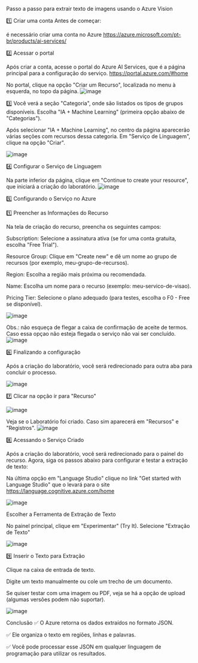 Passo a passo para extrair texto de imagens usando o Azure Vision

1️⃣ Criar uma conta
Antes de começar:

 é necessário criar uma conta no Azure https://azure.microsoft.com/pt-br/products/ai-services/

2️⃣ Acessar o portal

Após criar a conta, acesse o portal do Azure AI Services, que é a página principal para a configuração do serviço. https://portal.azure.com/#home

No portal, clique na opção "Criar um Recurso", localizada no menu à esquerda, no topo da página.
![image](https://github.com/user-attachments/assets/e9de80ce-d0e9-4e76-b603-11742fccbb8a)






3️⃣ 
 Você verá a seção "Categoria", onde são listados os tipos de grupos disponíveis. Escolha "IA + Machine Learning" (primeira opção abaixo de "Categorias").

Após selecionar "IA + Machine Learning", no centro da página aparecerão várias seções com recursos dessa categoria.
Em "Serviço de Linguagem", clique na opção "Criar".

![image](https://github.com/user-attachments/assets/658a7c63-ac74-4c9a-a896-d3fad21ba8e7)

4️⃣ Configurar o Serviço de Linguagem


Na parte inferior da página, clique em "Continue to create your resource", que iniciará a criação do laboratório.
 ![image](https://github.com/user-attachments/assets/0865ecf4-2587-4170-ae1d-fd3b6e813357)
 



5️⃣ Configurando o Serviço no Azure

1️⃣ Preencher as Informações do Recurso

Na tela de criação do recurso, preencha os seguintes campos:

Subscription: Selecione a assinatura ativa (se for uma conta gratuita, escolha "Free Trial").

Resource Group: Clique em "Create new" e dê um nome ao grupo de recursos (por exemplo, meu-grupo-de-recursos).

Region: Escolha a região mais próxima ou recomendada.

Name: Escolha um nome para o recurso (exemplo: meu-servico-de-visao).

Pricing Tier: Selecione o plano adequado (para testes, escolha o F0 - Free se disponível).

![image](https://github.com/user-attachments/assets/e1086675-1f25-4e89-9d91-ed65bc5408af)




Obs.: não esqueça de flegar a caixa de confirmação de aceite de termos. Caso essa opçao não esteja flegada o serviço não vai ser concluído. 
![image](https://github.com/user-attachments/assets/41adb3f9-818f-4f55-af41-3858b7121ffa)






6️⃣  Finalizando a configuração

Após a criação do laboratório, você será redirecionado para outra aba para concluir o processo.

 ![image](https://github.com/user-attachments/assets/2ce66b40-baa5-4787-be12-64336a079851)

 7️⃣ Clicar na opção ir para "Recurso"



 ![image](https://github.com/user-attachments/assets/eb808789-7201-4708-9141-f06cb5826f1d)



 
Veja se o Laboratório foi criado. Caso sim aparecerá em "Recursos" e "Registros".
![image](https://github.com/user-attachments/assets/ecd9df91-e947-4b0b-b3a1-f84dbf370ece)


 8️⃣ Acessando o Serviço Criado

Após a criação do laboratório, você será redirecionado para o painel do recurso. Agora, siga os passos abaixo para configurar e testar a extração de texto: 

Na última opção em "Language Studio" clique no link "Get started with Language Studio" que o levará para o site https://language.cognitive.azure.com/home

![image](https://github.com/user-attachments/assets/b022dcd2-86f3-41d4-850b-d290879555a8)


Escolher a Ferramenta de Extração de Texto

No painel principal, clique em "Experimentar" (Try It).
Selecione "Extração de Texto"

![image](https://github.com/user-attachments/assets/065b515b-e815-42a7-95f5-dbc841262e15)





 9️⃣ Inserir o Texto para Extração

Clique na caixa de entrada de texto.

Digite um texto manualmente ou cole um trecho de um documento.

Se quiser testar com uma imagem ou PDF, veja se há a opção de upload (algumas versões podem não suportar).

![image](https://github.com/user-attachments/assets/b1d2e2a5-c3dc-4bf9-9011-d9fd05ed02e4)


Conclusão
✅ O Azure retorna os dados extraídos no formato JSON.

✅ Ele organiza o texto em regiões, linhas e palavras.

✅ Você pode processar esse JSON em qualquer linguagem de programação para utilizar os resultados.



